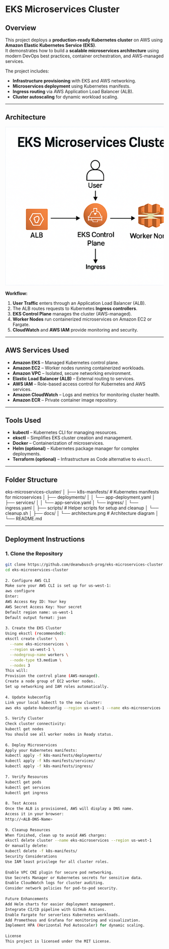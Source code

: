 # EKS Microservices Cluster

## Overview
This project deploys a **production-ready Kubernetes cluster** on AWS using **Amazon Elastic Kubernetes Service (EKS)**.  
It demonstrates how to build a **scalable microservices architecture** using modern DevOps best practices, container orchestration, and AWS-managed services.

The project includes:
- **Infrastructure provisioning** with EKS and AWS networking.
- **Microservices deployment** using Kubernetes manifests.
- **Ingress routing** via AWS Application Load Balancer (ALB).
- **Cluster autoscaling** for dynamic workload scaling.

---

## Architecture
![Architecture Diagram](docs/Kubernetes_Cluster_Architecture.png)

**Workflow:**
1. **User Traffic** enters through an Application Load Balancer (ALB).
2. The ALB routes requests to Kubernetes **Ingress controllers**.
3. **EKS Control Plane** manages the cluster (AWS-managed).
4. **Worker Nodes** run containerized microservices on Amazon EC2 or Fargate.
5. **CloudWatch** and **AWS IAM** provide monitoring and security.

---

## AWS Services Used
- **Amazon EKS** – Managed Kubernetes control plane.
- **Amazon EC2** – Worker nodes running containerized workloads.
- **Amazon VPC** – Isolated, secure networking environment.
- **Elastic Load Balancer (ALB)** – External routing to services.
- **AWS IAM** – Role-based access control for Kubernetes and AWS services.
- **Amazon CloudWatch** – Logs and metrics for monitoring cluster health.
- **Amazon ECR** – Private container image repository.

---

## Tools Used
- **kubectl** – Kubernetes CLI for managing resources.
- **eksctl** – Simplifies EKS cluster creation and management.
- **Docker** – Containerization of microservices.
- **Helm (optional)** – Kubernetes package manager for complex deployments.
- **Terraform (optional)** – Infrastructure as Code alternative to `eksctl`.

---

## Folder Structure
eks-microservices-cluster/
│
├── k8s-manifests/ # Kubernetes manifests for microservices
│ ├── deployments/
│ │ └── app-deployment.yaml
│ ├── services/
│ │ └── app-service.yaml
│ └── ingress/
│ └── ingress.yaml
│
├── scripts/ # Helper scripts for setup and cleanup
│ └── cleanup.sh
│
├── docs/
│ └── architecture.png # Architecture diagram
│
└── README.md

---

## Deployment Instructions

### **1. Clone the Repository**
```bash
git clone https://github.com/deanwbusch-prog/eks-microservices-cluster.git
cd eks-microservices-cluster

2. Configure AWS CLI
Make sure your AWS CLI is set up for us-west-1:
aws configure
Enter:
AWS Access Key ID: Your key
AWS Secret Access Key: Your secret
Default region name: us-west-1
Default output format: json

3. Create the EKS Cluster
Using eksctl (recommended):
eksctl create cluster \
  --name eks-microservices \
  --region us-west-1 \
  --nodegroup-name workers \
  --node-type t3.medium \
  --nodes 3
This will:
Provision the control plane (AWS-managed).
Create a node group of EC2 worker nodes.
Set up networking and IAM roles automatically.

4. Update kubeconfig
Link your local kubectl to the new cluster:
aws eks update-kubeconfig --region us-west-1 --name eks-microservices

5. Verify Cluster
Check cluster connectivity:
kubectl get nodes
You should see all worker nodes in Ready status.

6. Deploy Microservices
Apply your Kubernetes manifests:
kubectl apply -f k8s-manifests/deployments/
kubectl apply -f k8s-manifests/services/
kubectl apply -f k8s-manifests/ingress/

7. Verify Resources
kubectl get pods
kubectl get services
kubectl get ingress

8. Test Access
Once the ALB is provisioned, AWS will display a DNS name.
Access it in your browser:
http://<ALB-DNS-Name>

9. Cleanup Resources
When finished, clean up to avoid AWS charges:
eksctl delete cluster --name eks-microservices --region us-west-1
Or manually delete:
kubectl delete -f k8s-manifests/
Security Considerations
Use IAM least privilege for all cluster roles.

Enable VPC CNI plugin for secure pod networking.
Use Secrets Manager or Kubernetes secrets for sensitive data.
Enable CloudWatch logs for cluster auditing.
Consider network policies for pod-to-pod security.

Future Enhancements
Add Helm charts for easier deployment management.
Integrate CI/CD pipeline with GitHub Actions.
Enable Fargate for serverless Kubernetes workloads.
Add Prometheus and Grafana for monitoring and visualization.
Implement HPA (Horizontal Pod Autoscaler) for dynamic scaling.

License
This project is licensed under the MIT License.
